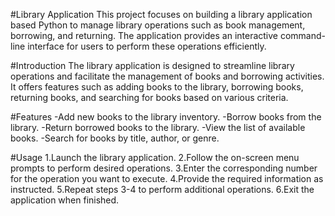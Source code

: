 #Library Application
This project focuses on building a library application based Python to manage library operations such as book management, borrowing, and returning. The application provides an interactive command-line interface for users to perform these operations efficiently.

#Introduction
The library application is designed to streamline library operations and facilitate the management of books and borrowing activities. It offers features such as adding books to the library, borrowing books, returning books, and searching for books based on various criteria.

#Features
-Add new books to the library inventory.
-Borrow books from the library.
-Return borrowed books to the library.
-View the list of available books.
-Search for books by title, author, or genre.

#Usage
1.Launch the library application.
2.Follow the on-screen menu prompts to perform desired operations.
3.Enter the corresponding number for the operation you want to execute.
4.Provide the required information as instructed.
5.Repeat steps 3-4 to perform additional operations.
6.Exit the application when finished.
